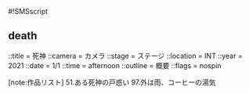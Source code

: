 #!SMSscript

## death

::title = 死神
::camera = カメラ
::stage = ステージ
::location = INT
::year = 2021
::date = 1/1
::time = afternoon
::outline = 概要
::flags = nospin

[note:作品リスト]
51.ある死神の戸惑い
97.外は雨、コーヒーの湯気


